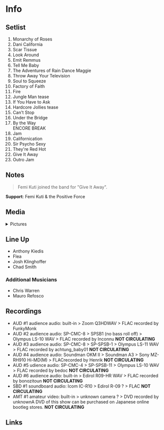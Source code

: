 # Info

## Setlist

1. Monarchy of Roses
2. Dani California
3. Scar Tissue
4. Look Around
5. Emit Remmus
6. Tell Me Baby
7. The Adventures of Rain Dance Maggie
8. Throw Away Your Television
9. Soul to Squeeze
10. Factory of Faith
11. Fire
12. Jungle Man tease
13. If You Have to Ask
14. Hardcore Jollies tease
15. Can't Stop
16. Under the Bridge
17. By the Way
<br> ENCORE BREAK
18. Jam
19. Californication
20. Sir Psycho Sexy
21. They're Red Hot
22. Give It Away
23. Outro Jam

## Notes

> Femi Kuti joined the band for "Give It Away".

**Support**: Femi Kuti & the Positive Force

## Media 

<details>
  <summary>Pictures</summary>
  <!--<img alt="Setlist" title="Setlist" src="_.jpg" height="200" />
  <img alt="Flyer" title="Flyer" src="_.jpg" height="200" />-->
</details>

## Line Up

* Anthony Kiedis
* Flea
* Josh Klinghoffer
* Chad Smith

### Additional Musicians

* Chris Warren  
* Mauro Refosco

## Recordings

* AUD #1 audience audio: built-in > Zoom Q3HDWAV > FLAC recorded by FunkyMonk  
* AUD #2 audience audio: SP-CMC-8 > SPSB1 (no bass roll off) > Olympus LS-10 WAV > FLAC recorded by Inconnu **NOT CIRCULATING**
* AUD #3 audience audio: SP-CMC-8 > SP-SPSB-1 > Olympus LS-11 WAV > FLAC recorded by achtung_baby01 **NOT CIRCULATING**
* AUD #4 audience audio: Soundman OKM II > Soundman A3 > Sony MZ-RH910 Hi-MD(M) > FLACrecorded by Henrik **NOT CIRCULATING**
* AUD #5 udience audio: SP-CMC-4 > SP-SPSB-11 > Olympus LS-10 WAV > FLAC recorded by bedoc **NOT CIRCULATING**
* AUD #6 audience audio: built-in > Edirol R09-HR WAV > FLAC recorded by bonozitoun **NOT CIRCULATING**
* SBD #1 soundboard audio: Icom IC-R10 > Edirol R-09 ? > FLAC **NOT CIRCULATING**
* AMT #1 amateur video: built-in > unknown camera ? > DVD recorded by unknownA DVD of this show can be purchased on Japanese online bootleg stores. **NOT CIRCULATING**

## Links
